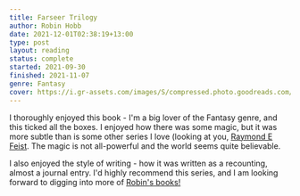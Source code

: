 ```yaml
---
title: Farseer Trilogy
author: Robin Hobb
date: 2021-12-01T02:38:19+13:00
type: post
layout: reading
status: complete
started: 2021-09-30
finished: 2021-11-07
genre: Fantasy
cover: https://i.gr-assets.com/images/S/compressed.photo.goodreads.com/books/1447493572i/10762697._SS2000_.jpg
---
```


I thoroughly enjoyed this book - I'm a big lover of the Fantasy genre, and this ticked all the boxes. I enjoyed how there was some magic, but it was more subtle than is some other series I love (looking at you, [Raymond E Feist](http://www.crydee.com/raymond-feist/book-series). The magic is not all-powerful and the world seems quite believable.

I also enjoyed the style of writing - how it was written as a recounting, almost a journal entry. I'd highly recommend this series, and I am looking forward to digging into more of [Robin's books!](http://www.robinhobb.com/works.htm)
